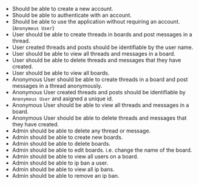 - Should be able to create a new account.
- Should be able to authenticate with an account.
- Should be able to use the application without requiring an account. (`Anonymous User`)
- User should be able to create threads in boards and post messages in a thread.
- User created threads and posts should be identifiable by the user name.
- User should be able to view all threads and messages in a board.
- User should be able to delete threads and messages that they have created.
- User should be able to view all boards.
- Anonymous User should be able to create threads in a board and post messages in a thread anonymously.
- Anonymous User created threads and posts should be identifiable by `Anonymous User` and asigned a unique id.
- Anonymous User should be able to view all threads and messages in a board.
- Anonymous User should be able to delete threads and messages that they have created.
- Admin should be able to delete any thread or message.
- Admin should be able to create new boards.
- Admin should be able to delete boards.
- Admin should be able to edit boards. i.e. change the name of the board.
- Admin should be able to view all users on a board.
- Admin should be able to ip ban a user.
- Admin should be able to view all ip bans.
- Admin should be able to remove an ip ban.
